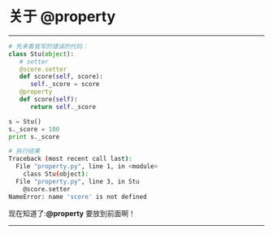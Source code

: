 # 关于 @property

---

~~~ python
# 先来看我写的错误的代码：
class Stu(object):
   # setter
   @score.setter
   def score(self, score):
      self._score = score
   @property
   def score(self):
      return self._score

s = Stu()
s._score = 100
print s._score
~~~
~~~ bash
# 执行结果
Traceback (most recent call last):
  File "property.py", line 1, in <module>
    class Stu(object):
  File "property.py", line 3, in Stu
    @score.setter
NameError: name 'score' is not defined
~~~

现在知道了:**@property** 要放到前面啊！

---

